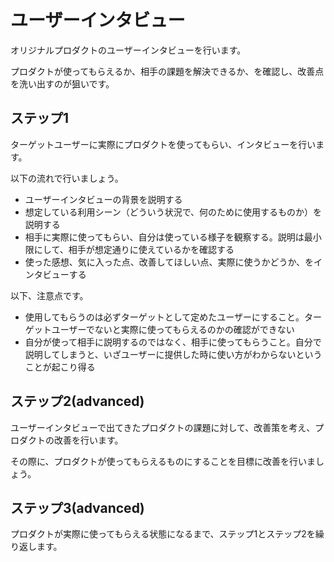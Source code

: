 # ユーザーインタビュー

オリジナルプロダクトのユーザーインタビューを行います。

プロダクトが使ってもらえるか、相手の課題を解決できるか、を確認し、改善点を洗い出すのが狙いです。

## ステップ1

ターゲットユーザーに実際にプロダクトを使ってもらい、インタビューを行います。

以下の流れで行いましょう。

- ユーザーインタビューの背景を説明する
- 想定している利用シーン（どういう状況で、何のために使用するものか）を説明する
- 相手に実際に使ってもらい、自分は使っている様子を観察する。説明は最小限にして、相手が想定通りに使えているかを確認する
- 使った感想、気に入った点、改善してほしい点、実際に使うかどうか、をインタビューする

以下、注意点です。

- 使用してもらうのは必ずターゲットとして定めたユーザーにすること。ターゲットユーザーでないと実際に使ってもらえるのかの確認ができない
- 自分が使って相手に説明するのではなく、相手に使ってもらうこと。自分で説明してしまうと、いざユーザーに提供した時に使い方がわからないということが起こり得る

## ステップ2(advanced)

ユーザーインタビューで出てきたプロダクトの課題に対して、改善策を考え、プロダクトの改善を行います。

その際に、プロダクトが使ってもらえるものにすることを目標に改善を行いましょう。

## ステップ3(advanced)

プロダクトが実際に使ってもらえる状態になるまで、ステップ1とステップ2を繰り返します。
